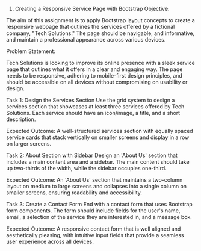 1. Creating a Responsive Service Page with Bootstrap
Objective:

The aim of this assignment is to apply Bootstrap layout concepts to create a responsive webpage that outlines the services offered by a fictional company, "Tech Solutions." The page should be navigable, and informative, and maintain a professional appearance across various devices.

Problem Statement:

Tech Solutions is looking to improve its online presence with a sleek service page that outlines what it offers in a clear and engaging way. The page needs to be responsive, adhering to mobile-first design principles, and should be accessible on all devices without compromising on usability or design.

Task 1: Design the Services Section Use the grid system to design a services section that showcases at least three services offered by Tech Solutions. Each service should have an icon/image, a title, and a short description.

Expected Outcome: A well-structured services section with equally spaced service cards that stack vertically on smaller screens and display in a row on larger screens.



Task 2: About Section with Sidebar Design an 'About Us' section that includes a main content area and a sidebar. The main content should take up two-thirds of the width, while the sidebar occupies one-third.

Expected Outcome: An 'About Us' section that maintains a two-column layout on medium to large screens and collapses into a single column on smaller screens, ensuring readability and accessibility.

Task 3: Create a Contact Form End with a contact form that uses Bootstrap form components. The form should include fields for the user's name, email, a selection of the service they are interested in, and a message box.

Expected Outcome: A responsive contact form that is well aligned and aesthetically pleasing, with intuitive input fields that provide a seamless user experience across all devices.
